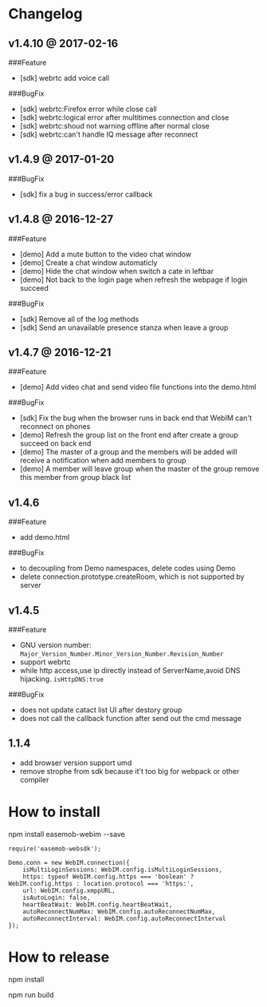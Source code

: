 # Changelog

## v1.4.10 @ 2017-02-16

###Feature

* [sdk] webrtc add voice call

###BugFix

* [sdk] webrtc:Firefox error while close call
* [sdk] webrtc:logical error after multitimes connection and close
* [sdk] webrtc:shoud not warning offline after normal close
* [sdk] webrtc:can't handle IQ message after reconnect

## v1.4.9 @ 2017-01-20

###BugFix

* [sdk] fix a bug in success/error callback

## v1.4.8 @ 2016-12-27

###Feature

* [demo] Add a mute button to the video chat window
* [demo] Create a chat window automaticly
* [demo] Hide the chat window when switch a cate in leftbar
* [demo] Not back to the login page when refresh the webpage if login succeed

###BugFix

* [sdk] Remove all of the log methods
* [sdk] Send an unavailable presence stanza when leave a group

## v1.4.7 @ 2016-12-21

###Feature

* [demo] Add video chat and send video file functions into the demo.html

###BugFix

* [sdk] Fix the bug when the browser runs in back end that WebIM can't reconnect on phones
* [demo] Refresh the group list on the front end after create a group succeed on back end
* [demo] The master of a group and the members will be added will receive a notification when add members to group
* [demo] A member will leave group when the master of the group remove this member from group black list

## v1.4.6

###Feature

* add demo.html

###BugFix

* to decoupling from Demo namespaces, delete codes using Demo
* delete connection.prototype.createRoom, which is not supported by server

## v1.4.5

###Feature

* GNU version number: `Major_Version_Number.Minor_Version_Number.Revision_Number`
* support webrtc
* while http access,use ip directly instead of ServerName,avoid DNS hijacking.  `isHttpDNS:true`

###BugFix

* does not update catact list UI after destory group
* does not call the callback function after send out the cmd message

## 1.1.4

* add browser version support umd
* remove strophe from sdk because it't too big for webpack or other compiler


# How to install

npm install easemob-webim --save


```
require('easemob-websdk');
```


```
Demo.conn = new WebIM.connection({
    isMultiLoginSessions: WebIM.config.isMultiLoginSessions,
    https: typeof WebIM.config.https === 'boolean' ? WebIM.config.https : location.protocol === 'https:',
    url: WebIM.config.xmppURL,
    isAutoLogin: false,
    heartBeatWait: WebIM.config.heartBeatWait,
    autoReconnectNumMax: WebIM.config.autoReconnectNumMax,
    autoReconnectInterval: WebIM.config.autoReconnectInterval
});
```

# How to release

npm install

npm run build